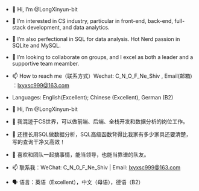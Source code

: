 - 👋 Hi, I’m @LongXinyun-bit
- 👀 I’m interested in CS industry, particular in front-end, back-end, full-stack development, and data analytics.
- 🌱 I’m also perfectional in SQL for data analysis. Hot Nerd passion in SQLite and MySQL.
- 💞️ I’m looking to collaborate on groups, and I excel as both a leader and a supportive team meamber.
- 📫 How to reach me（联系方式）Wechat: C_N_O_F_Ne_Shiv  ,  Email(邮箱) ：lxyxsc999@163.com  
- Languages: English(Excellent); Chinese (Excellent), German (B2)

- 👋 Hi, I’m @LongXinyun-bit
- 👀 我混迹于CS世界，可以做前端、后端、全栈开发和数据分析的岗位工作。
- 🌱 还擅长用SQL做数据分析，SQL高级函数背得比我家有多少家具还要清楚，写的查询干净又高效！
- 💞️ 喜欢和团队一起搞事情，能当领导，也能当靠谱的队友。
- 📫 联系我：WeChat: C_N_O_F_Ne_Shiv | Email: lxyxsc999@163.com
- 🗣️ 语言：英语（Excellent），中文（母语），德语（B2）
